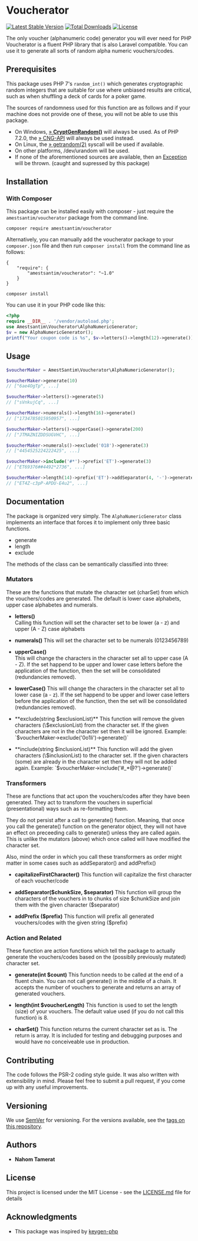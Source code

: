 
# Voucherator
[![Latest Stable Version](https://poser.pugx.org/amestsantim/voucherator/v/stable)](https://packagist.org/packages/amestsantim/voucherator) [![Total Downloads](https://poser.pugx.org/amestsantim/voucherator/downloads)](https://packagist.org/packages/amestsantim/voucherator) [![License](https://poser.pugx.org/amestsantim/voucherator/license)](https://packagist.org/packages/amestsantim/voucherator)

The only voucher (alphanumeric code) generator you will ever need for PHP
Voucherator is a fluent PHP library that is also Laravel compatible. You can use it to generate all sorts of random alpha numeric vouchers/codes.

## Prerequisites

This package uses PHP 7's `random_int()` which generates cryptographic random integers that are suitable for use where unbiased results are critical, such as when shuffling a deck of cards for a poker game.

The sources of randomness used for this function are as follows and if your machine does not provide one of these, you will not be able to use this package.

-   On Windows,  [» **CryptGenRandom()**](https://msdn.microsoft.com/en-us/library/windows/desktop/aa379942(v=vs.85).aspx)  will always be used. As of PHP 7.2.0, the  [» CNG-API](https://docs.microsoft.com/en-us/windows/desktop/SecCNG/cng-portal)  will always be used instead.
-   On Linux, the  [» getrandom(2)](http://man7.org/linux/man-pages/man2/getrandom.2.html)  syscall will be used if available.
-   On other platforms,  /dev/urandom  will be used.
-   If none of the aforementioned sources are available, then an  [Exception](http://php.net/manual/en/class.exception.php)  will be thrown. (caught and supressed by this package)

## Installation


### With Composer

This package can be installed easily with composer - just require the  `amestsantim/voucherator`  package from the command line.

```
composer require amestsantim/voucherator
```

Alternatively, you can manually add the voucherator package to your  `composer.json`  file and then run  `composer install`  from the command line as follows:
```
{
    "require": {
        "amestsantim/voucherator": "~1.0"
    }
}
```
```
composer install
```

You can use it in your PHP code like this:
```php
<?php
require __DIR__ . '/vendor/autoload.php';
use Amestsantim\Voucherator\AlphaNumericGenerator;
$v = new AlphaNumericGenerator();
printf("Your coupon code is %s", $v->letters()->length(12)->generate()); // Your coupon code is pxEJvcvRjwNg
```

## Usage

```php
$voucherMaker = AmestSantim\Voucherator\AlphaNumericGenerator();

$voucherMaker->generate(10) 
// ["6ae4OgTp", ...]

$voucherMaker->letters()->generate(5) 
// ["sVnkujCq", ...]

$voucherMaker->numerals()->length(16)->generate() 
// ["1734785015950957", ...]

$voucherMaker->letters()->upperCase()->generate(200) 
// ["JTMAZNIZDDSUGVHC", ...]

$voucherMaker->numerals()->exclude('018')->generate(3) 
// ["4454525224222425", ...]

$voucherMaker->include('#*')->prefix('ET')->generate(3) 
// ["ET69376##4492*2736", ...]

$voucherMaker->length(14)->prefix('ET')->addSeparator(4, '-')->generate(3) 
// ["ET4Z-c3pP-APDU-E4u2", ...]
```
## Documentation
The package is organized very simply. The `AlphaNumericGenerator` class implements an interface that forces it to implement only three basic functions.

 - generate
 - length
 - exclude

The methods of the class can be semantically classified into three:

### Mutators
These are the functions that mutate the character set (charSet) from which the vouchers/codes are generated. The default is lower case alphabets, upper case alphabetes and numerals.
- **letters()**  
Calling this function will set the character set to be lower (a - z) and upper (A - Z) case alphabets 

- **numerals()**
This will set the character set to be numerals (0123456789)

- **upperCase()**  
This will change the characters in the character set all to upper case (A - Z). If the set happend to be upper and lower case letters before the application of the function, then the set will be consolidated (redundancies removed).

- **lowerCase()**
This will change the characters in the character set all to lower case (a - z). If the set happend to be upper and lower case letters before the application of the function, then the set will be consolidated (redundancies removed).

- **exclude(string $exclusionList)**
This function will remove the given characters (\$exclusionList) from the character set. If the given characters are not in the character set then it will be ignored.
Example: `$voucherMaker->exclude('0o1li')->generate()`

- **include(string $inclusionList)**
This function will add the given characters (\$inclusionList) to the character set. If the given characters (some) are already in the character set then they will not be added again.
Example: `$voucherMaker->include('#_*@?')->generate()`

### Transformers
These are functions that act upon the vouchers/codes after they have been generated. They act to transform the vouchers in superficial (presentational) ways such as re-formatting them. 

They do not persist after a call to generate() function. Meaning, that once you call the generate() function on the generator object, they will not have an effect on preceeding calls to generate() unless they are called again. This is unlike the mutators (above) which once called will have modified the character set. 

Also, mind the order in which you call these transformers as order might matter in some cases such as addSeparator() and addPrefix()

- **capitalizeFirstCharacter()**
This function will capitalize the first character of each voucher/code

- **addSeparator($chunkSize, $separator)**
This function will group the characters of the vouchers in to chunks of size $chunkSize and join them with the given character (\$separator) 

- **addPrefix (\$prefix)**
This function will prefix all generated vouchers/codes with the given string ($prefix)

### Action and Related
These function are action functions which tell the package to actually generate the vouchers/codes based on the (possiblly previously mutated) character set.

- **generate(int $count)**
This function needs to be called at the end of a fluent chain. You can not call generate() in the middle of a chain. It accepts the number of vouchers to generate and returns an array of generated vouchers. 

- **length(int $voucherLength)**
This function is used to set the length (size) of your vouchers. The default value used (if you do not call this function) is 8.

- **charSet()**
This function returns the current character set as is. The return is array. It is included for testing and debugging purposes and would have no conceiveable use in production.

## Contributing

The code follows the PSR-2 coding style guide. It was also written with extensibility in mind. Please feel free to submit a pull request, if you come up with any useful improvements.

## Versioning

We use [SemVer](http://semver.org/) for versioning. For the versions available, see the [tags on this repository](https://github.com/your/project/tags). 

## Authors

* **Nahom Tamerat**

## License

This project is licensed under the MIT License - see the [LICENSE.md](LICENSE.md) file for details

## Acknowledgments

* This package was inspired by [keygen-php](https://github.com/gladchinda/keygen-php)


